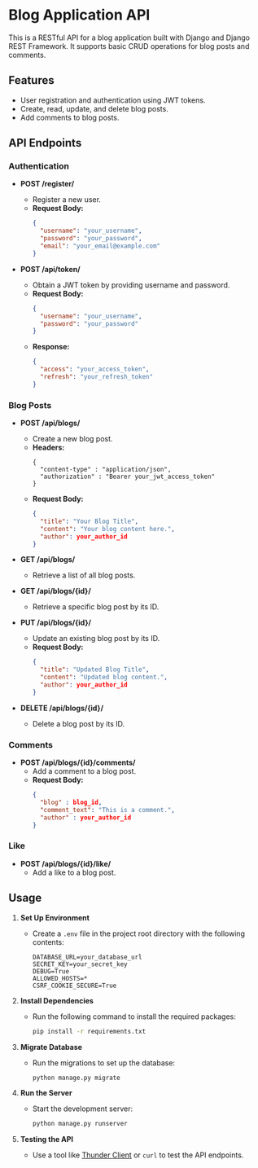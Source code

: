 # Blog Application API

This is a RESTful API for a blog application built with Django and Django REST Framework. It supports basic CRUD operations for blog posts and comments.

## Features

- User registration and authentication using JWT tokens.
- Create, read, update, and delete blog posts.
- Add comments to blog posts.

## API Endpoints

### Authentication

- **POST /register/**
  - Register a new user.
  - **Request Body:**
    ```json
    {
      "username": "your_username",
      "password": "your_password",
      "email": "your_email@example.com"
    }
    ```

- **POST /api/token/**
  - Obtain a JWT token by providing username and password.
  - **Request Body:**
    ```json
    {
      "username": "your_username",
      "password": "your_password"
    }
    ```
  - **Response:**
    ```json
    {
      "access": "your_access_token",
      "refresh": "your_refresh_token"
    }
    ```

### Blog Posts

- **POST /api/blogs/**
  - Create a new blog post.
  - **Headers:**
    ```
    {
      "content-type" : "application/json",
      "authorization" : "Bearer your_jwt_access_token"
    }
    ```
  - **Request Body:**
    ```json
    {
      "title": "Your Blog Title",
      "content": "Your blog content here.",
      "author": your_author_id
    }
    ```

- **GET /api/blogs/**
  - Retrieve a list of all blog posts.

- **GET /api/blogs/{id}/**
  - Retrieve a specific blog post by its ID.

- **PUT /api/blogs/{id}/**
  - Update an existing blog post by its ID.
  - **Request Body:**
    ```json
    {
      "title": "Updated Blog Title",
      "content": "Updated blog content.",
      "author": your_author_id
    }
    ```

- **DELETE /api/blogs/{id}/**
  - Delete a blog post by its ID.

### Comments

- **POST /api/blogs/{id}/comments/**
  - Add a comment to a blog post.
  - **Request Body:**
    ```json
    {
      "blog" : blog_id,
      "comment_text": "This is a comment.",
      "author" : your_author_id
    }
    ```

### Like

- **POST /api/blogs/{id}/like/**
  - Add a like to a blog post.
  

## Usage

1. **Set Up Environment**
   - Create a `.env` file in the project root directory with the following contents:
     ```
     DATABASE_URL=your_database_url
     SECRET_KEY=your_secret_key
     DEBUG=True
     ALLOWED_HOSTS=*
     CSRF_COOKIE_SECURE=True
     ```

2. **Install Dependencies**
   - Run the following command to install the required packages:
     ```bash
     pip install -r requirements.txt
     ```

3. **Migrate Database**
   - Run the migrations to set up the database:
     ```bash
     python manage.py migrate
     ```

4. **Run the Server**
   - Start the development server:
     ```bash
     python manage.py runserver
     ```

5. **Testing the API**
   - Use a tool like [Thunder Client](https://www.thunderclient.com/) or `curl` to test the API endpoints.
